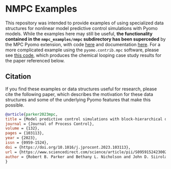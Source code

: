 # NMPC Examples

This repository was intended to provide examples of using specialized data
structures for nonlinear model predictive control simulations with Pyomo
models. While the examples here may still be useful, **the functionality
contained in the `nmpc_examples/nmpc` subdirectory has been superceded** by the
MPC Pyomo extension, with code
[here](https://github.com/Pyomo/pyomo/tree/main/pyomo/contrib/mpc)
and documentation
[here](https://pyomo.readthedocs.io/en/stable/contributed_packages/mpc/index.html).
For a more complicated example using the `pyomo.contrib.mpc` software, please
see [this code](https://github.com/IDAES/publications/tree/main/parker_jpc2023),
which produces the chemical looping case study results for the paper referenced
below.

## Citation

If you find these examples or data structures useful for research, please cite
the following paper, which describes the motivation for these data structures
and some of the underlying Pyomo features that make this possible.
```bibtex
@article{parker2023mpc,
title = {Model predictive control simulations with block-hierarchical differential-algebraic process models},
journal = {Journal of Process Control},
volume = {132},
pages = {103113},
year = {2023},
issn = {0959-1524},
doi = {https://doi.org/10.1016/j.jprocont.2023.103113},
url = {https://www.sciencedirect.com/science/article/pii/S0959152423002007},
author = {Robert B. Parker and Bethany L. Nicholson and John D. Siirola and Lorenz T. Biegler},
}
```
